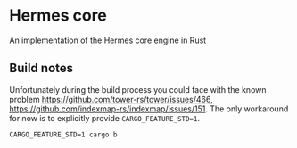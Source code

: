 # Hermes core

An implementation of the Hermes core engine in Rust

## Build notes

Unfortunately during the build process
you could face with the known problem https://github.com/tower-rs/tower/issues/466, https://github.com/indexmap-rs/indexmap/issues/151.
The only workaround for now is to explicitly provide `CARGO_FEATURE_STD=1`.
```shell
CARGO_FEATURE_STD=1 cargo b
```
